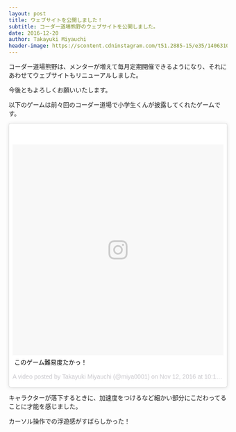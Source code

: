 ```yaml
---
layout: post
title: ウェブサイトを公開しました！
subtitle: コーダー道場熊野のウェブサイトを公開しました。
date: 2016-12-20
author: Takayuki Miyauchi
header-image: https://scontent.cdninstagram.com/t51.2885-15/e35/14063103_153636081745790_1951848470_n.jpg
---
```



コーダー道場熊野は、メンターが増えて毎月定期開催できるようになり、それにあわせてウェブサイトもリニューアルしました。

今後ともよろしくお願いいたします。

以下のゲームは前々回のコーダー道場で小学生くんが披露してくれたゲームです。

<blockquote class="instagram-media" data-instgrm-captioned data-instgrm-version="7" style=" background:#FFF; border:0; border-radius:3px; box-shadow:0 0 1px 0 rgba(0,0,0,0.5),0 1px 10px 0 rgba(0,0,0,0.15); margin: 1px; max-width:658px; padding:0; width:99.375%; width:-webkit-calc(100% - 2px); width:calc(100% - 2px);"><div style="padding:8px;"> <div style=" background:#F8F8F8; line-height:0; margin-top:40px; padding:50.0% 0; text-align:center; width:100%;"> <div style=" background:url(data:image/png;base64,iVBORw0KGgoAAAANSUhEUgAAACwAAAAsCAMAAAApWqozAAAABGdBTUEAALGPC/xhBQAAAAFzUkdCAK7OHOkAAAAMUExURczMzPf399fX1+bm5mzY9AMAAADiSURBVDjLvZXbEsMgCES5/P8/t9FuRVCRmU73JWlzosgSIIZURCjo/ad+EQJJB4Hv8BFt+IDpQoCx1wjOSBFhh2XssxEIYn3ulI/6MNReE07UIWJEv8UEOWDS88LY97kqyTliJKKtuYBbruAyVh5wOHiXmpi5we58Ek028czwyuQdLKPG1Bkb4NnM+VeAnfHqn1k4+GPT6uGQcvu2h2OVuIf/gWUFyy8OWEpdyZSa3aVCqpVoVvzZZ2VTnn2wU8qzVjDDetO90GSy9mVLqtgYSy231MxrY6I2gGqjrTY0L8fxCxfCBbhWrsYYAAAAAElFTkSuQmCC); display:block; height:44px; margin:0 auto -44px; position:relative; top:-22px; width:44px;"></div></div> <p style=" margin:8px 0 0 0; padding:0 4px;"> <a href="https://www.instagram.com/p/BMvXCgZjHpX/" style=" color:#000; font-family:Arial,sans-serif; font-size:14px; font-style:normal; font-weight:normal; line-height:17px; text-decoration:none; word-wrap:break-word;" target="_blank">このゲーム難易度たかっ！</a></p> <p style=" color:#c9c8cd; font-family:Arial,sans-serif; font-size:14px; line-height:17px; margin-bottom:0; margin-top:8px; overflow:hidden; padding:8px 0 7px; text-align:center; text-overflow:ellipsis; white-space:nowrap;">A video posted by Takayuki Miyauchi (@miya0001) on <time style=" font-family:Arial,sans-serif; font-size:14px; line-height:17px;" datetime="2016-11-13T06:18:36+00:00">Nov 12, 2016 at 10:18pm PST</time></p></div></blockquote>
<script async defer src="//platform.instagram.com/en_US/embeds.js"></script>

キャラクターが落下するときに、加速度をつけるなど細かい部分にこだわってることに才能を感じました。

カーソル操作での浮遊感がすばらしかった！

